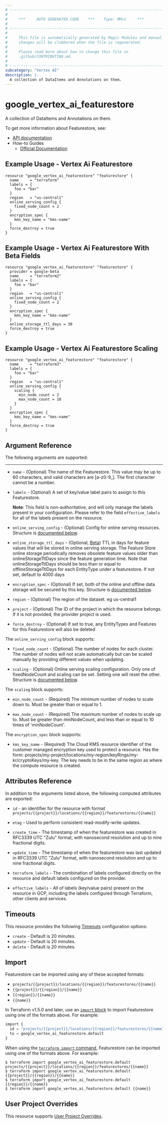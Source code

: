 ```yaml
---
# ----------------------------------------------------------------------------
#
#     ***     AUTO GENERATED CODE    ***    Type: MMv1     ***
#
# ----------------------------------------------------------------------------
#
#     This file is automatically generated by Magic Modules and manual
#     changes will be clobbered when the file is regenerated.
#
#     Please read more about how to change this file in
#     .github/CONTRIBUTING.md.
#
# ----------------------------------------------------------------------------
subcategory: "Vertex AI"
description: |-
  A collection of DataItems and Annotations on them.
---
```


# google_vertex_ai_featurestore

A collection of DataItems and Annotations on them.


To get more information about Featurestore, see:

* [API documentation](https://cloud.google.com/vertex-ai/docs/reference/rest/v1/projects.locations.featurestores)
* How-to Guides
    * [Official Documentation](https://cloud.google.com/vertex-ai/docs)

## Example Usage - Vertex Ai Featurestore


```hcl
resource "google_vertex_ai_featurestore" "featurestore" {
  name     = "terraform"
  labels = {
    foo = "bar"
  }
  region   = "us-central1"
  online_serving_config {
    fixed_node_count = 2
  }
  encryption_spec {
    kms_key_name = "kms-name"
  }
  force_destroy = true
}
```
## Example Usage - Vertex Ai Featurestore With Beta Fields


```hcl
resource "google_vertex_ai_featurestore" "featurestore" {
  provider = google-beta
  name     = "terraform2"
  labels = {
    foo = "bar"
  }
  region   = "us-central1"
  online_serving_config {
    fixed_node_count = 2
  }
  encryption_spec {
    kms_key_name = "kms-name"
  }
  online_storage_ttl_days = 30
  force_destroy = true
}
```
## Example Usage - Vertex Ai Featurestore Scaling


```hcl
resource "google_vertex_ai_featurestore" "featurestore" {
  name     = "terraform3"
  labels = {
    foo = "bar"
  }
  region   = "us-central1"
  online_serving_config {
    scaling {
      min_node_count = 2
      max_node_count = 10
    }
  }
  encryption_spec {
    kms_key_name = "kms-name"
  }
  force_destroy = true
}
```

## Argument Reference

The following arguments are supported:



- - -


* `name` -
  (Optional)
  The name of the Featurestore. This value may be up to 60 characters, and valid characters are [a-z0-9_]. The first character cannot be a number.

* `labels` -
  (Optional)
  A set of key/value label pairs to assign to this Featurestore.

  **Note**: This field is non-authoritative, and will only manage the labels present in your configuration.
  Please refer to the field `effective_labels` for all of the labels present on the resource.

* `online_serving_config` -
  (Optional)
  Config for online serving resources.
  Structure is [documented below](#nested_online_serving_config).

* `online_storage_ttl_days` -
  (Optional, [Beta](https://terraform.io/docs/providers/google/guides/provider_versions.html))
  TTL in days for feature values that will be stored in online serving storage. The Feature Store online storage periodically removes obsolete feature values older than onlineStorageTtlDays since the feature generation time. Note that onlineStorageTtlDays should be less than or equal to offlineStorageTtlDays for each EntityType under a featurestore. If not set, default to 4000 days

* `encryption_spec` -
  (Optional)
  If set, both of the online and offline data storage will be secured by this key.
  Structure is [documented below](#nested_encryption_spec).

* `region` -
  (Optional)
  The region of the dataset. eg us-central1

* `project` - (Optional) The ID of the project in which the resource belongs.
    If it is not provided, the provider project is used.

* `force_destroy` - (Optional) If set to true, any EntityTypes and Features for this Featurestore will also be deleted

<a name="nested_online_serving_config"></a>The `online_serving_config` block supports:

* `fixed_node_count` -
  (Optional)
  The number of nodes for each cluster. The number of nodes will not scale automatically but can be scaled manually by providing different values when updating.

* `scaling` -
  (Optional)
  Online serving scaling configuration. Only one of fixedNodeCount and scaling can be set. Setting one will reset the other.
  Structure is [documented below](#nested_scaling).


<a name="nested_scaling"></a>The `scaling` block supports:

* `min_node_count` -
  (Required)
  The minimum number of nodes to scale down to. Must be greater than or equal to 1.

* `max_node_count` -
  (Required)
  The maximum number of nodes to scale up to. Must be greater than minNodeCount, and less than or equal to 10 times of 'minNodeCount'.

<a name="nested_encryption_spec"></a>The `encryption_spec` block supports:

* `kms_key_name` -
  (Required)
  The Cloud KMS resource identifier of the customer managed encryption key used to protect a resource. Has the form: projects/my-project/locations/my-region/keyRings/my-kr/cryptoKeys/my-key. The key needs to be in the same region as where the compute resource is created.


## Attributes Reference

In addition to the arguments listed above, the following computed attributes are exported:

* `id` - an identifier for the resource with format `projects/{{project}}/locations/{{region}}/featurestores/{{name}}`

* `etag` -
  Used to perform consistent read-modify-write updates.

* `create_time` -
  The timestamp of when the featurestore was created in RFC3339 UTC "Zulu" format, with nanosecond resolution and up to nine fractional digits.

* `update_time` -
  The timestamp of when the featurestore was last updated in RFC3339 UTC "Zulu" format, with nanosecond resolution and up to nine fractional digits.

* `terraform_labels` -
  The combination of labels configured directly on the resource
   and default labels configured on the provider.

* `effective_labels` -
  All of labels (key/value pairs) present on the resource in GCP, including the labels configured through Terraform, other clients and services.


## Timeouts

This resource provides the following
[Timeouts](https://developer.hashicorp.com/terraform/plugin/sdkv2/resources/retries-and-customizable-timeouts) configuration options:

- `create` - Default is 20 minutes.
- `update` - Default is 20 minutes.
- `delete` - Default is 20 minutes.

## Import


Featurestore can be imported using any of these accepted formats:

* `projects/{{project}}/locations/{{region}}/featurestores/{{name}}`
* `{{project}}/{{region}}/{{name}}`
* `{{region}}/{{name}}`
* `{{name}}`


In Terraform v1.5.0 and later, use an [`import` block](https://developer.hashicorp.com/terraform/language/import) to import Featurestore using one of the formats above. For example:

```tf
import {
  id = "projects/{{project}}/locations/{{region}}/featurestores/{{name}}"
  to = google_vertex_ai_featurestore.default
}
```

When using the [`terraform import` command](https://developer.hashicorp.com/terraform/cli/commands/import), Featurestore can be imported using one of the formats above. For example:

```
$ terraform import google_vertex_ai_featurestore.default projects/{{project}}/locations/{{region}}/featurestores/{{name}}
$ terraform import google_vertex_ai_featurestore.default {{project}}/{{region}}/{{name}}
$ terraform import google_vertex_ai_featurestore.default {{region}}/{{name}}
$ terraform import google_vertex_ai_featurestore.default {{name}}
```

## User Project Overrides

This resource supports [User Project Overrides](https://registry.terraform.io/providers/hashicorp/google/latest/docs/guides/provider_reference#user_project_override).

